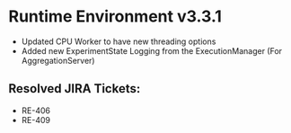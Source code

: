 # Runtime Environment v3.3.1
* Updated CPU Worker to have new threading options
* Added new ExperimentState Logging from the ExecutionManager (For AggregationServer)

## Resolved JIRA Tickets:
* RE-406
* RE-409
